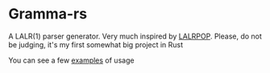 # Gramma-rs

A LALR(1) parser generator. Very much inspired by [LALRPOP](https://github.com/lalrpop/lalrpop). Please, do not be judging, it's my first somewhat big project in Rust

You can see a few [examples](https://github.com/EgorkaZ/gramma-rs-usage) of usage
